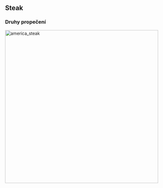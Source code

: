 ## Steak

### Druhy propečení

<img src="https://i.pinimg.com/736x/5d/8a/39/5d8a3997d1822622c5bbb48328b9138d.jpg" style="width: 500px" alt="america_steak"/>